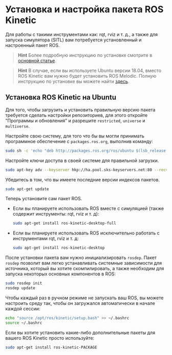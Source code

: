 # Установка и настройка пакета ROS Kinetic

Для работы с такими инструментами как: rqt, rviz и т. д., а также для запуска симулятора (SITL) вам потребуется установленный и настроенный пакет ROS.

> **Hint** Более подробную инструкцию по установке смотрите в [основной статье](http://wiki.ros.org/kinetic/Installation/Ubuntu).

<!-- -->

> **Hint** В случае, если вы используете Ubuntu версии 18.04, вместо ROS Kinetic вам нужно будет установить ROS Melodic. Полную инструкцию по установке вы можете найти [здесь](http://wiki.ros.org/melodic/Installation/Ubuntu).

## Установка ROS Kinetic на Ubuntu

Для того, чтобы загрузить и установить правильную версию пакета требуется сделать настройки репозиториев, для этого откройте "Программы и обновления" и разрешите `restricted`, `universe` и `multiverse`.

Настройте свою систему, для того что бы вы могли принимать программное обеспечение с `packages.ros.org`, выполнив команду:

```bash
sudo sh -c 'echo "deb http://packages.ros.org/ros/ubuntu $(lsb_release -sc) main" > /etc/apt/sources.list.d/ros-latest.list'
```

Настройте ключи доступа в своей системе для правильной загрузки.

```bash
sudo apt-key adv --keyserver hkp://ha.pool.sks-keyservers.net:80 --recv-key 421C365BD9FF1F717815A3895523BAEEB01FA116
```

Убедитесь в том, что вы имеете последние версии индексов пакетов.

```bash
sudo apt-get update
```

Теперь установите сам пакет ROS.

+ Если вы планируете использовать ROS вместе с симуляцией (также содержит инструменты: rqt, rviz и т. д):

    ```bash
    sudo apt-get install ros-kinetic-desktop-full
    ```

+ Если вы планируете использовать ROS исключительно работать с инструментами rqt, rviz и т. д:

    ```bash
    sudo apt-get install ros-kinetic-desktop
    ```

После установки пакета вам нужно инициализировать `rosdep`.
Пакет `rosdep` позволит вам легко устанавливать системные зависимости для источника, который вы хотите скомпилировать, а также необходим для запуска некоторых основных компонентов в ROS:

```bash
sudo rosdep init
rosdep update
```

Чтобы каждый раз в ручном режиме не запускать ваш ROS, вы можете настроить среду так, чтобы он загружался автоматически в начале каждой сессии:

```bash
echo "source /opt/ros/kinetic/setup.bash" >> ~/.bashrc
source ~/.bashrc
```

Если вы хотите установить какие-либо дополнительные пакеты для вашего ROS Kinetic просто используйте:

```bash
sudo apt-get install ros-kinetic-PACKAGE
```

